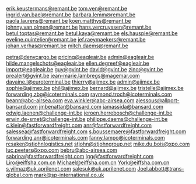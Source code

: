 erik.keustermans@remant.be
tom.ven@remant.be
ingrid.van.bael@remant.be
barbara.lemm@remant.be
paola.laurens@remant.be
koen.matthys@remant.be
johnny.van.olmen@remant.be
hans.vercruyssen@remant.be
betul.toptas@remant.be
betul.kaya@remant.be
els.hauspie@remant.be
eveline.quintelier@remant.be
jef.raeymaekers@remant.be
johan.verhas@remant.be
mitch.daems@remant.be

petra@denycargo.be
pricing@eagleair.be
admin@eagleair.be
hilde.mangelschots@eagleair.be
ellen.degreef@eagleair.be
import@eagleair.be
guy@gvint.be
david@gvint.be
zino@gvint.be
prealert@gvint.be
jean-marie.lambregs@magemar.com
davaine.l@euroterminal.be
thierry@ajimex.be
admin@ajimex.be
sophie@ajimex.be
phil@ajimex.be
bernard@ajimex.be
tristelle@ajimex.be
forwarding.zbg@icoterminals.com
raymond.troch@icoterminals.com
beanr@abc-airsea.com
eva.winkler@abc-airsea.com
ajessous@allport-bansard.com
jmbenattar@bansard.com
jamassida@bansard.com
edwig.laenen@challenge-int.be
jeroen.herrebosch@challenge-int.be
erwin.de-smet@challenge-int.be
philippe.daems@challenge-int.be
c.klein@fastforwardfreight.com
anr@fastforwardfreight.com
salessea@fastforwardfreight.com
s.boussemaere@fastforwardfreight.com
forwarding.anr@icoterminals.com
fanny.lampo@icoterminals.com
rcsaker@stjohnlogistics.net
stjohn@stjohngroup.net
mike.du.bois@xpo.com
luc.peeters@xpo.com
bebru@abc-airsea.com
sabrina@fastforwardfreight.com
lgg@fastforwardfreight.com
Liro@eiffsha.com.cn
Michael@eiffsha.com.cn
York@eiffsha.com.cn
s.yilmaz@uk.aprilenet.com
salesuk@uk.aprilenet.com
Joel.abbott@trans-global.com
mark@sp-international.co.uk
